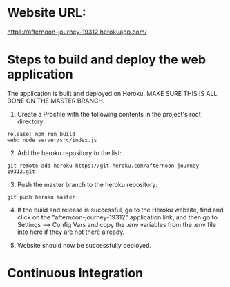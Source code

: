 # Website URL: 
https://afternoon-journey-19312.herokuapp.com/

# Steps to build and deploy the web application
The application is built and deployed on Heroku. MAKE SURE THIS IS ALL DONE ON THE MASTER BRANCH.

1. Create a Procfile with the following contents in the project's root directory:

```
release: npm run build
web: node server/src/index.js
```

2. Add the heroku repository to the list:

```
git remote add heroku https://git.heroku.com/afternoon-journey-19312.git
```

3. Push the master branch to the heroku repository:

```
git push heroku master
```

4. If the build and release is successful, go to the Heroku website, find and click on the "afternoon-journey-19312" application link, and then go to Settings --> Config Vars and copy the .env variables from the .env file into here if they are not there already.

5. Website should now be successfully deployed. </br>

# Continuous Integration
